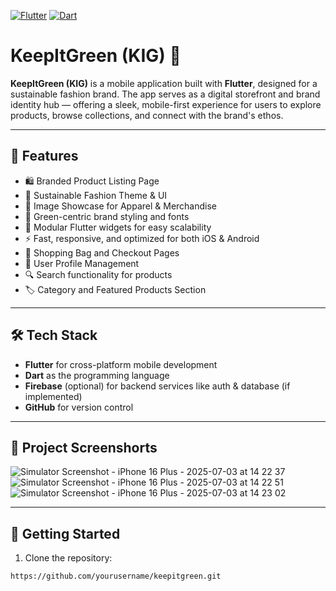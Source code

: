 [![Flutter](https://img.shields.io/badge/Flutter-3.35.6-blue?logo=flutter&logoColor=white)](https://flutter.dev/)
[![Dart](https://img.shields.io/badge/Dart-3.9.2-blue?logo=dart&logoColor=white)](https://dart.dev/)

# KeepItGreen (KIG) 🧵

**KeepItGreen (KIG)** is a mobile application built with **Flutter**, designed for a sustainable fashion brand. The app serves as a digital storefront and brand identity hub — offering a sleek, mobile-first experience for users to explore products, browse collections, and connect with the brand's ethos.

---

## 📱 Features

- 🛍️ Branded Product Listing Page
- 🌱 Sustainable Fashion Theme & UI
- 📸 Image Showcase for Apparel & Merchandise
- 💚 Green-centric brand styling and fonts
- 🔧 Modular Flutter widgets for easy scalability
- ⚡ Fast, responsive, and optimized for both iOS & Android
- 🛒 Shopping Bag and Checkout Pages
- 👤 User Profile Management
- 🔍 Search functionality for products
- 🏷️ Category and Featured Products Section
  
---

## 🛠️ Tech Stack

- **Flutter** for cross-platform mobile development
- **Dart** as the programming language
- **Firebase** (optional) for backend services like auth & database (if implemented)
- **GitHub** for version control
  
---

## 📂 Project Screenshorts

![Simulator Screenshot - iPhone 16 Plus - 2025-07-03 at 14 22 37](https://github.com/user-attachments/assets/55f074f9-4e22-43c9-afeb-9ce0f5baf29c)
![Simulator Screenshot - iPhone 16 Plus - 2025-07-03 at 14 22 51](https://github.com/user-attachments/assets/f30b26fd-e243-42c7-a5d1-23b0dac2d343)
![Simulator Screenshot - iPhone 16 Plus - 2025-07-03 at 14 23 02](https://github.com/user-attachments/assets/a47aeaf0-04c4-40cd-8ecb-f17de309fb44)

---


## 🚀 Getting Started

1. Clone the repository:
```bash
https://github.com/yourusername/keepitgreen.git
